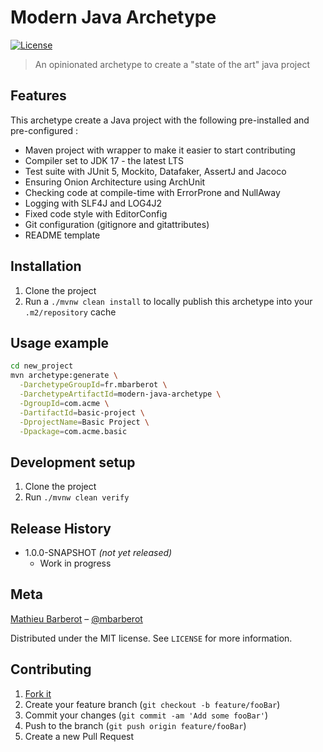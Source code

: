  
# Modern Java Archetype

[![License][license-image]][license-url]

> An opinionated archetype to create a "state of the art" java project

<!--
[![Build Status][ci-image]][ci-url]
[![Coverage][coverage-image]][coverage-url]
-->

## Features

This archetype create a Java project with the following pre-installed and pre-configured : 

* Maven project with wrapper to make it easier to start contributing
* Compiler set to JDK 17 - the latest LTS
* Test suite with JUnit 5, Mockito, Datafaker, AssertJ and Jacoco
* Ensuring Onion Architecture using ArchUnit
* Checking code at compile-time with ErrorProne and NullAway
* Logging with SLF4J and LOG4J2
* Fixed code style with EditorConfig
* Git configuration (gitignore and gitattributes)
* README template

## Installation

1. Clone the project
2. Run a `./mvnw clean install` to locally publish this archetype into your `.m2/repository` cache

## Usage example

```bash
cd new_project
mvn archetype:generate \
  -DarchetypeGroupId=fr.mbarberot \
  -DarchetypeArtifactId=modern-java-archetype \
  -DgroupId=com.acme \
  -DartifactId=basic-project \
  -DprojectName=Basic Project \
  -Dpackage=com.acme.basic
```

<!--
_For more examples and usage, please refer to the [Wiki][wiki]._
-->

## Development setup

1. Clone the project
2. Run `./mvnw clean verify`

## Release History

* 1.0.0-SNAPSHOT _(not yet released)_
    * Work in progress

## Meta

[Mathieu Barberot](https://github.com/mbarberot/) – [@mbarberot](https://twitter.com/mbarberot)

Distributed under the MIT license. See ``LICENSE`` for more information.

## Contributing

1. [Fork it](https://github.com/mbarberot/modern-java-archetype/fork)
2. Create your feature branch (`git checkout -b feature/fooBar`)
3. Commit your changes (`git commit -am 'Add some fooBar'`)
4. Push to the branch (`git push origin feature/fooBar`)
5. Create a new Pull Request

<!-- Markdown link & img -->
<!--
[coverage-image]: https://img.shields.io/your-coverage/...
[coverage-url]: https://your-coverage.url
[ci-image]: https://img.shields.io/your-ci/...
[ci-url]: https://your-ci.url
[wiki]: https://github.com/yourname/yourproject/wiki
-->
[license-image]: https://img.shields.io/github/license/mbarberot/modern-java-archetype
[license-url]: https://opensource.org/license/mit
